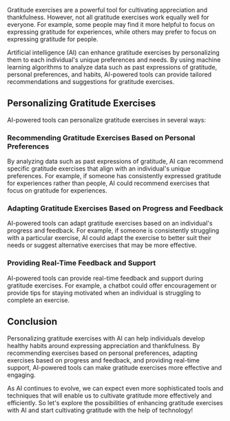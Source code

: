 
Gratitude exercises are a powerful tool for cultivating appreciation and thankfulness. However, not all gratitude exercises work equally well for everyone. For example, some people may find it more helpful to focus on expressing gratitude for experiences, while others may prefer to focus on expressing gratitude for people.

Artificial intelligence (AI) can enhance gratitude exercises by personalizing them to each individual's unique preferences and needs. By using machine learning algorithms to analyze data such as past expressions of gratitude, personal preferences, and habits, AI-powered tools can provide tailored recommendations and suggestions for gratitude exercises.

Personalizing Gratitude Exercises
---------------------------------

AI-powered tools can personalize gratitude exercises in several ways:

### Recommending Gratitude Exercises Based on Personal Preferences

By analyzing data such as past expressions of gratitude, AI can recommend specific gratitude exercises that align with an individual's unique preferences. For example, if someone has consistently expressed gratitude for experiences rather than people, AI could recommend exercises that focus on gratitude for experiences.

### Adapting Gratitude Exercises Based on Progress and Feedback

AI-powered tools can adapt gratitude exercises based on an individual's progress and feedback. For example, if someone is consistently struggling with a particular exercise, AI could adapt the exercise to better suit their needs or suggest alternative exercises that may be more effective.

### Providing Real-Time Feedback and Support

AI-powered tools can provide real-time feedback and support during gratitude exercises. For example, a chatbot could offer encouragement or provide tips for staying motivated when an individual is struggling to complete an exercise.

Conclusion
----------

Personalizing gratitude exercises with AI can help individuals develop healthy habits around expressing appreciation and thankfulness. By recommending exercises based on personal preferences, adapting exercises based on progress and feedback, and providing real-time support, AI-powered tools can make gratitude exercises more effective and engaging.

As AI continues to evolve, we can expect even more sophisticated tools and techniques that will enable us to cultivate gratitude more effectively and efficiently. So let's explore the possibilities of enhancing gratitude exercises with AI and start cultivating gratitude with the help of technology!
